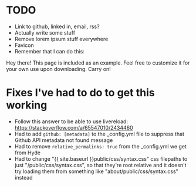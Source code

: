# TODO
- Link to github, linked in, email, rss?
- Actually write some stuff
- Remove lorem ipsum stuff everywhere
- Favicon
- Remember that I can do this:
<p class="message">
  Hey there! This page is included as an example. Feel free to customize it for your own use upon downloading. Carry on!
</p>

# Fixes I've had to do to get this working
- Follow this answer to be able to use livereload: https://stackoverflow.com/a/65547010/2434460
- Had to add `github: [metadata]` to the _config.yml file to suppress that Github API metadata not found message
- Had to remove `relative_permalinks: true` from the _config.yml we get from Hyde
- Had to change "{{ site.baseurl }}public/css/syntax.css" css filepaths to just "/public/css/syntax.css", so that they're root relative and it doesn't try loading them from something like "about/public/css/syntax.css" instead